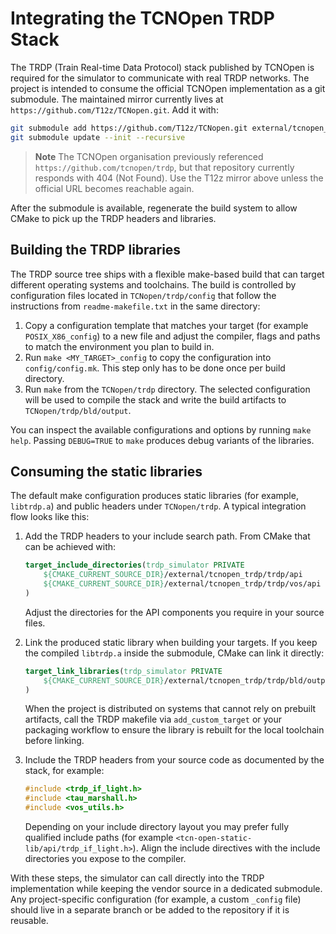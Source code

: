 # Integrating the TCNOpen TRDP Stack

The TRDP (Train Real-time Data Protocol) stack published by TCNOpen is
required for the simulator to communicate with real TRDP networks. The
project is intended to consume the official TCNOpen implementation as a git
submodule. The maintained mirror currently lives at
`https://github.com/T12z/TCNopen.git`. Add it with:

```bash
git submodule add https://github.com/T12z/TCNopen.git external/tcnopen_trdp
git submodule update --init --recursive
```

> **Note**
> The TCNOpen organisation previously referenced
> `https://github.com/tcnopen/trdp`, but that repository currently responds with
> 404 (Not Found). Use the T12z mirror above unless the official URL becomes
> reachable again.

After the submodule is available, regenerate the build system to allow CMake to
pick up the TRDP headers and libraries.

## Building the TRDP libraries

The TRDP source tree ships with a flexible make-based build that can target
different operating systems and toolchains. The build is controlled by
configuration files located in `TCNopen/trdp/config` that follow the
instructions from `readme-makefile.txt` in the same directory:

1. Copy a configuration template that matches your target (for example
   `POSIX_X86_config`) to a new file and adjust the compiler, flags and paths to
   match the environment you plan to build in.
2. Run `make <MY_TARGET>_config` to copy the configuration into
   `config/config.mk`. This step only has to be done once per build directory.
3. Run `make` from the `TCNopen/trdp` directory. The selected configuration will
   be used to compile the stack and write the build artifacts to
   `TCNopen/trdp/bld/output`.

You can inspect the available configurations and options by running
`make help`. Passing `DEBUG=TRUE` to `make` produces debug variants of the
libraries.

## Consuming the static libraries

The default make configuration produces static libraries (for example,
`libtrdp.a`) and public headers under `TCNopen/trdp`. A typical integration flow
looks like this:

1. Add the TRDP headers to your include search path. From CMake that can be
   achieved with:

   ```cmake
   target_include_directories(trdp_simulator PRIVATE
       ${CMAKE_CURRENT_SOURCE_DIR}/external/tcnopen_trdp/trdp/api
       ${CMAKE_CURRENT_SOURCE_DIR}/external/tcnopen_trdp/trdp/vos/api
   )
   ```

   Adjust the directories for the API components you require in your source
   files.
2. Link the produced static library when building your targets. If you keep the
   compiled `libtrdp.a` inside the submodule, CMake can link it directly:

   ```cmake
   target_link_libraries(trdp_simulator PRIVATE
       ${CMAKE_CURRENT_SOURCE_DIR}/external/tcnopen_trdp/trdp/bld/output/libtrdp.a
   )
   ```

   When the project is distributed on systems that cannot rely on prebuilt
   artifacts, call the TRDP makefile via `add_custom_target` or your packaging
   workflow to ensure the library is rebuilt for the local toolchain before
   linking.

3. Include the TRDP headers from your source code as documented by the stack,
   for example:

   ```cpp
   #include <trdp_if_light.h>
   #include <tau_marshall.h>
   #include <vos_utils.h>
   ```

   Depending on your include directory layout you may prefer fully qualified
   include paths (for example
   `<tcn-open-static-lib/api/trdp_if_light.h>`). Align the include directives
   with the include directories you expose to the compiler.

With these steps, the simulator can call directly into the TRDP implementation
while keeping the vendor source in a dedicated submodule. Any project-specific
configuration (for example, a custom `_config` file) should live in a separate
branch or be added to the repository if it is reusable.
